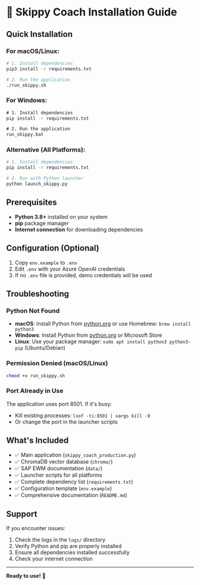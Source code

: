 # 🚀 Skippy Coach Installation Guide

## Quick Installation

### For macOS/Linux:
```bash
# 1. Install dependencies
pip3 install -r requirements.txt

# 2. Run the application
./run_skippy.sh
```

### For Windows:
```cmd
# 1. Install dependencies
pip install -r requirements.txt

# 2. Run the application
run_skippy.bat
```

### Alternative (All Platforms):
```bash
# 1. Install dependencies
pip install -r requirements.txt

# 2. Run with Python launcher
python launch_skippy.py
```

## Prerequisites

- **Python 3.8+** installed on your system
- **pip** package manager
- **Internet connection** for downloading dependencies

## Configuration (Optional)

1. Copy `env.example` to `.env`
2. Edit `.env` with your Azure OpenAI credentials
3. If no `.env` file is provided, demo credentials will be used

## Troubleshooting

### Python Not Found
- **macOS**: Install Python from [python.org](https://python.org) or use Homebrew: `brew install python3`
- **Windows**: Install Python from [python.org](https://python.org) or Microsoft Store
- **Linux**: Use your package manager: `sudo apt install python3 python3-pip` (Ubuntu/Debian)

### Permission Denied (macOS/Linux)
```bash
chmod +x run_skippy.sh
```

### Port Already in Use
The application uses port 8501. If it's busy:
- Kill existing processes: `lsof -ti:8501 | xargs kill -9`
- Or change the port in the launcher scripts

## What's Included

- ✅ Main application (`skippy_coach_production.py`)
- ✅ ChromaDB vector database (`chroma/`)
- ✅ SAP EWM documentation (`data/`)
- ✅ Launcher scripts for all platforms
- ✅ Complete dependency list (`requirements.txt`)
- ✅ Configuration template (`env.example`)
- ✅ Comprehensive documentation (`README.md`)

## Support

If you encounter issues:
1. Check the logs in the `logs/` directory
2. Verify Python and pip are properly installed
3. Ensure all dependencies installed successfully
4. Check your internet connection

---

**Ready to use!** 🎉
